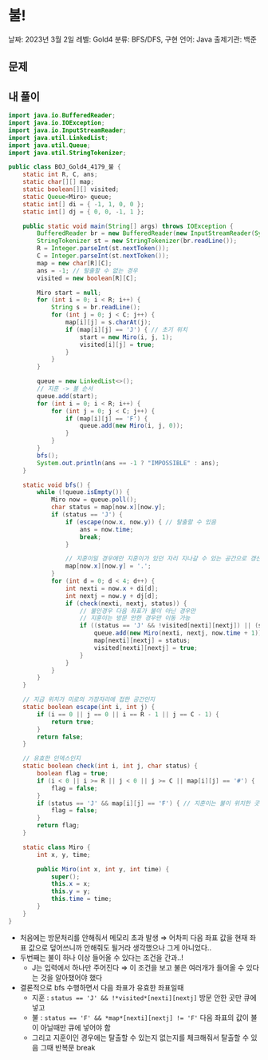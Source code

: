 # 불!

날짜: 2023년 3월 2일
레벨: Gold4
분류: BFS/DFS, 구현
언어: Java
출제기관: 백준

## 문제

## 내 풀이

```java
import java.io.BufferedReader;
import java.io.IOException;
import java.io.InputStreamReader;
import java.util.LinkedList;
import java.util.Queue;
import java.util.StringTokenizer;

public class BOJ_Gold4_4179_불 {
	static int R, C, ans;
	static char[][] map;
	static boolean[][] visited;
	static Queue<Miro> queue;
	static int[] di = { -1, 1, 0, 0 };
	static int[] dj = { 0, 0, -1, 1 };

	public static void main(String[] args) throws IOException {
		BufferedReader br = new BufferedReader(new InputStreamReader(System.in));
		StringTokenizer st = new StringTokenizer(br.readLine());
		R = Integer.parseInt(st.nextToken());
		C = Integer.parseInt(st.nextToken());
		map = new char[R][C];
		ans = -1; // 탈출할 수 없는 경우
		visited = new boolean[R][C];

		Miro start = null;
		for (int i = 0; i < R; i++) {
			String s = br.readLine();
			for (int j = 0; j < C; j++) {
				map[i][j] = s.charAt(j);
				if (map[i][j] == 'J') { // 초기 위치
					start = new Miro(i, j, 1);
					visited[i][j] = true;
				}
			}
		}

		queue = new LinkedList<>();
		// 지훈 -> 불 순서
		queue.add(start);
		for (int i = 0; i < R; i++) {
			for (int j = 0; j < C; j++) {
				if (map[i][j] == 'F') {
					queue.add(new Miro(i, j, 0));
				}
			}
		}
		bfs();
		System.out.println(ans == -1 ? "IMPOSSIBLE" : ans);
	}

	static void bfs() {
		while (!queue.isEmpty()) {
			Miro now = queue.poll();
			char status = map[now.x][now.y];
			if (status == 'J') {
				if (escape(now.x, now.y)) { // 탈출할 수 있음
					ans = now.time;
					break;
				}

				// 지훈이일 경우에만 지훈이가 있던 자리 지나갈 수 있는 공간으로 갱신
				map[now.x][now.y] = '.';
			}
			for (int d = 0; d < 4; d++) {
				int nexti = now.x + di[d];
				int nextj = now.y + dj[d];
				if (check(nexti, nextj, status)) {
					// 불인경우 다음 좌표가 불이 아닌 경우만
					// 지훈이는 방문 안한 경우만 이동 가능
					if ((status == 'J' && !visited[nexti][nextj]) || (status == 'F' && map[nexti][nextj] != 'F')) {
						queue.add(new Miro(nexti, nextj, now.time + 1));
						map[nexti][nextj] = status;
						visited[nexti][nextj] = true;
					}
				}
			}
		}
	}

	// 지금 위치가 미로의 가장자리에 접한 공간인지
	static boolean escape(int i, int j) {
		if (i == 0 || j == 0 || i == R - 1 || j == C - 1) {
			return true;
		}
		return false;
	}

	// 유효한 인덱스인지
	static boolean check(int i, int j, char status) {
		boolean flag = true;
		if (i < 0 || i >= R || j < 0 || j >= C || map[i][j] == '#') {
			flag = false;
		}
		if (status == 'J' && map[i][j] == 'F') { // 지훈이는 불이 위치한 곳으로 갈 수 없음
			flag = false;
		}
		return flag;
	}

	static class Miro {
		int x, y, time;

		public Miro(int x, int y, int time) {
			super();
			this.x = x;
			this.y = y;
			this.time = time;
		}
	}
}
```

- 처음에는 방문처리를 안해줘서 메모리 초과 발생 ⇒ 어차피 다음 좌표 값을 현재 좌표 값으로 덮어쓰니까 안해줘도 될거라 생각했으나 그게 아니었다..
- 두번째는 불이 하나 이상 들어올 수 있다는 조건을 간과..!
    - J는 입력에서 하나만 주어진다 ⇒ 이 조건을 보고 불은 여러개가 들어올 수 있다는 것을 알아챘어야 했다
- 결론적으로 bfs 수행하면서 다음 좌표가 유효한 좌표일때
    - 지훈 : `status == 'J' && !*visited*[nexti][nextj]` 방문 안한 곳만 큐에 넣고
    - 불 : `status == 'F' && *map*[nexti][nextj] != 'F'` 다음 좌표의 값이 불이 아닐때만 큐에 넣어야 함
    - 그리고 지훈이인 경우에는 탈출할 수 있는지 없는지를 체크해줘서 탈출할 수 있음 그때 반복문 break